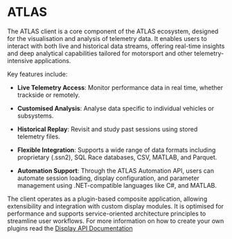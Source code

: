 # ATLAS

The ATLAS client is a core component of the ATLAS ecosystem, designed for the visualisation and analysis of telemetry data. It enables users to interact with both live and historical data streams, offering real-time insights and deep analytical capabilities tailored for motorsport and other telemetry-intensive applications.

Key features include:

- **Live Telemetry Access**: Monitor performance data in real time, whether trackside or remotely.

- **Customised Analysis**: Analyse data specific to individual vehicles or subsystems.

- **Historical Replay**: Revisit and study past sessions using stored telemetry files.

- **Flexible Integration**: Supports a wide range of data formats including proprietary (.ssn2), SQL Race databases, CSV, MATLAB, and Parquet.

- **Automation Support**: Through the ATLAS Automation API, users can automate session loading, display configuration, and parameter management using .NET-compatible languages like C#, and MATLAB.

The client operates as a plugin-based composite application, allowing extensibility and integration with custom display modules. It is optimised for performance and supports service-oriented architecture principles to streamline user workflows. For more information on how to create your own plugins read the [Display API Documentation](../../../developer-resources/atlas/display-api/index.md)
